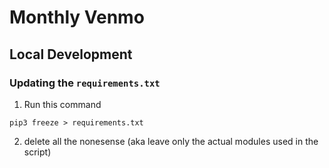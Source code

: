 # Monthly Venmo

## Local Development

### Updating the `requirements.txt`

1. Run this command

```shell
pip3 freeze > requirements.txt
```

2. delete all the nonesense (aka leave only the actual modules used in the script)
